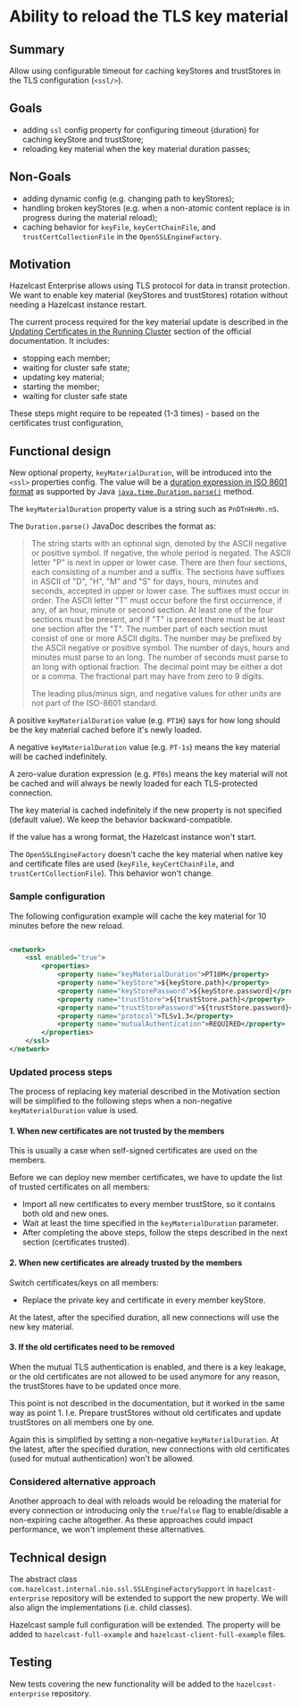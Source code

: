 # Ability to reload the TLS key material

## Summary

Allow using configurable timeout for caching keyStores and trustStores
in the TLS configuration (`<ssl/>`).

## Goals

* adding `ssl` config property for configuring timeout (duration) for caching keyStore and trustStore;
* reloading key material when the key material duration passes;

## Non-Goals

* adding dynamic config (e.g. changing path to keyStores);
* handling broken keyStores (e.g. when a non-atomic content replace
  is in progress during the material reload);
* caching behavior for `keyFile`, `keyCertChainFile`, and `trustCertCollectionFile`
  in the `OpenSSLEngineFactory`.

## Motivation

Hazelcast Enterprise allows using TLS protocol for data in transit protection.
We want to enable key material (keyStores and trustStores) rotation without
needing a Hazelcast instance restart.

The current process required for the key material update is described in the
[Updating Certificates in the Running Cluster](https://docs.hazelcast.com/hazelcast/latest/security/tls-configuration#updating-certificates-in-the-running-cluster)
section of the official documentation. It includes:

* stopping each member;
* waiting for cluster safe state;
* updating key material;
* starting the member;
* waiting for cluster safe state

These steps might require to be repeated (1-3 times) - based on the certificates trust configuration,

## Functional design

New optional property, `keyMaterialDuration`, will be introduced into the `<ssl>`
properties config. The value will be a
[duration expression in ISO 8601 format](https://en.wikipedia.org/wiki/ISO_8601#Durations)
as supported by Java
[`java.time.Duration.parse()`](https://docs.oracle.com/javase/8/docs/api/java/time/Duration.html#parse-java.lang.CharSequence-)
method.

The `keyMaterialDuration` property value is a string such as `PnDTnHnMn.nS`.

The `Duration.parse()` JavaDoc describes the format as:

> The string starts with an optional sign, denoted by the ASCII negative or positive symbol. If negative, the whole
> period is negated. The ASCII letter "P" is next in upper or lower case. There are then four sections, each consisting of
> a number and a suffix. The sections have suffixes in ASCII of "D", "H", "M" and "S" for days, hours, minutes and
> seconds, accepted in upper or lower case. The suffixes must occur in order. The ASCII letter "T" must occur before the
> first occurrence, if any, of an hour, minute or second section. At least one of the four sections must be present, and
> if "T" is present there must be at least one section after the "T". The number part of each section must consist of one
> or more ASCII digits. The number may be prefixed by the ASCII negative or positive symbol. The number of days, hours and
> minutes must parse to an long. The number of seconds must parse to an long with optional fraction. The decimal point may
> be either a dot or a comma. The fractional part may have from zero to 9 digits.
>
> The leading plus/minus sign, and negative values for other units are not part of the ISO-8601 standard.

A positive `keyMaterialDuration` value (e.g. `PT1H`) says for how long should be the key material cached before it's
newly loaded.

A negative `keyMaterialDuration` value (e.g. `PT-1s`) means the key material will be cached indefinitely.

A zero-value duration expression (e.g. `PT0s`) means the key material will not be cached and will always be newly loaded
for each TLS-protected connection.

The key material is cached indefinitely if the new property is not specified (default value).
We keep the behavior backward-compatible.

If the value has a wrong format, the Hazelcast instance won't start.

The `OpenSSLEngineFactory` doesn't cache the key material when native key
and certificate files are used (`keyFile`, `keyCertChainFile`,
and `trustCertCollectionFile`). This behavior won't change.

### Sample configuration

The following configuration example will cache the key material for 10 minutes
before the new reload.

```xml

<network>
    <ssl enabled="true">
        <properties>
            <property name="keyMaterialDuration">PT10M</property>
            <property name="keyStore">${keyStore.path}</property>
            <property name="keyStorePassword">${keyStore.password}</property>
            <property name="trustStore">${trustStore.path}</property>
            <property name="trustStorePassword">${trustStore.password}</property>
            <property name="protocol">TLSv1.3</property>
            <property name="mutualAuthentication">REQUIRED</property>
        </properties>
    </ssl>
</network>
```

### Updated process steps

The process of replacing key material described in the Motivation section will be simplified to the following steps
when a non-negative `keyMaterialDuration` value is used.

#### 1. When new certificates are not trusted by the members

This is usually a case when self-signed certificates are used on the members.

Before we can deploy new member certificates, we have to update the list of trusted certificates on all members:

* Import all new certificates to every member trustStore, so it contains both old and new ones.
* Wait at least the time specified in the `keyMaterialDuration` parameter.
* After completing the above steps, follow the steps described in the next section (certificates trusted).

#### 2. When new certificates are already trusted by the members

Switch certificates/keys on all members:

* Replace the private key and certificate in every member keyStore.

At the latest, after the specified duration, all new connections will use the new key material.

#### 3. If the old certificates need to be removed

When the mutual TLS authentication is enabled, and there is a key leakage,
or the old certificates are not allowed to be used anymore for any reason,
the trustStores have to be updated once more.

This point is not described in the documentation, but it worked in the same way as point 1.
I.e. Prepare trustStores without old certificates and update trustStores on all members one by one.

Again this is simplified by setting a non-negative `keyMaterialDuration`.
At the latest, after the specified duration, new connections
with old certificates (used for mutual authentication) won't be allowed.

### Considered alternative approach

Another approach to deal with reloads would be reloading the material for every connection or introducing only
the `true`/`false` flag
to enable/disable a non-expiring cache altogether. As these approaches could impact performance, we won't implement
these alternatives.

## Technical design

The abstract class `com.hazelcast.internal.nio.ssl.SSLEngineFactorySupport`
in `hazelcast-enterprise` repository will be extended to support the new property.
We will also align the implementations (i.e. child classes).

Hazelcast sample full configuration will be extended. The property will be added to
`hazelcast-full-example` and `hazelcast-client-full-example` files.

## Testing

New tests covering the new functionality will be added to the `hazelcast-enterprise` repository.

